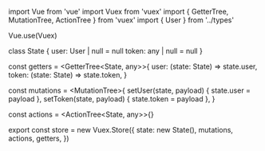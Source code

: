import Vue from 'vue'
import Vuex from 'vuex'
import { GetterTree, MutationTree, ActionTree } from 'vuex'
import { User } from '../types'

Vue.use(Vuex)

class State {
  user: User | null = null
  token: any | null = null
}

const getters = <GetterTree<State, any>>{
  user: (state: State) => state.user,
  token: (state: State) => state.token,
}

const mutations = <MutationTree<State>>{
  setUser(state, payload) {
    state.user = payload
  },
  setToken(state, payload) {
    state.token = payload
  },
}

const actions = <ActionTree<State, any>>{}

export const store = new Vuex.Store({
  state: new State(),
  mutations,
  actions,
  getters,
})
